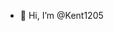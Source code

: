 - 👋 Hi, I’m @Kent1205


<!---
Kent1205/Kent1205 is a ✨ special ✨ repository because its `README.md` (this file) appears on your GitHub profile.
You can click the Preview link to take a look at your changes.
--->
